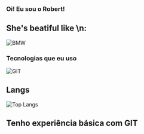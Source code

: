 ### Oi! Eu sou o Robert!

## She's beatiful like \n:

![BMW](https://aleen42.github.io/badges/src/bmw.svg)

### Tecnologias que eu uso


![GIT](https://img.shields.io/badge/GIT-E44C30?style=for-the-badge&logo=git&logoColor=white) 
## Langs

![Top Langs](https://github-readme-stats.vercel.app/api/top-langs/?username=Robertinhou&layout=compact)

## Tenho experiência básica com GIT  


